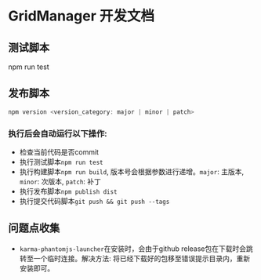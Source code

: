 # GridManager 开发文档

## 测试脚本
npm run test

## 发布脚本
```javascript
npm version <version_category: major | minor | patch>
```

### 执行后会自动运行以下操作:
- 检查当前代码是否commit
- 执行测试脚本`npm run test`
- 执行构建脚本`npm run build`, 版本号会根据参数进行递增。`major`: 主版本, `minor`: 次版本, `patch`: 补丁
- 执行发布脚本`npm publish dist`
- 执行提交代码脚本`git push && git push --tags`

## 问题点收集
- `karma-phantomjs-launcher`在安装时，会由于github release包在下载时会跳转至一个临时连接。解决方法: 将已经下载好的包移至错误提示目录内，重新安装即可。

